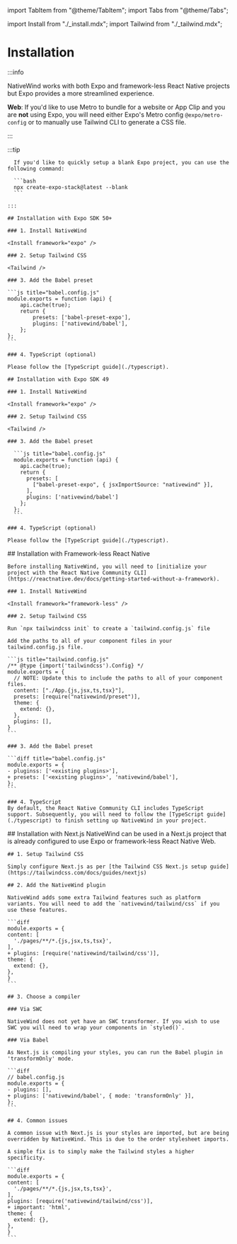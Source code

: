 import TabItem from "@theme/TabItem";
import Tabs from "@theme/Tabs";

import Install from "./_install.mdx";
import Tailwind from "./_tailwind.mdx";

# Installation

:::info

NativeWind works with both Expo and framework-less React Native projects but Expo provides a more streamlined experience.

**Web**: If you'd like to use Metro to bundle for a website or App Clip and you are **not** using Expo, you will need either Expo's Metro config `@expo/metro-config` or to manually use Tailwind CLI to generate a CSS file.

:::

<Tabs groupId="framework">
  <TabItem value="Expo SDK 50+" label="Expo SDK 50+">
    :::tip

      If you'd like to quickly setup a blank Expo project, you can use the following command:

      ```bash
      npx create-expo-stack@latest --blank
      ```

    :::
    
    ## Installation with Expo SDK 50+

    ### 1. Install NativeWind

    <Install framework="expo" />

    ### 2. Setup Tailwind CSS

    <Tailwind />

    ### 3. Add the Babel preset

    ```js title="babel.config.js"
    module.exports = function (api) {
    	api.cache(true);
      	return {
			presets: ['babel-preset-expo'],
			plugins: ['nativewind/babel'],
		};
    };
    ```

    ### 4. TypeScript (optional)

    Please follow the [TypeScript guide](./typescript).
  </TabItem>
  <TabItem value="Expo SDK 49" label="Expo SDK 49">

    ## Installation with Expo SDK 49

    ### 1. Install NativeWind

    <Install framework="expo" />

    ### 2. Setup Tailwind CSS

    <Tailwind />

    ### 3. Add the Babel preset

      ```js title="babel.config.js"
      module.exports = function (api) {
        api.cache(true);
        return {
          presets: [
            ["babel-preset-expo", { jsxImportSource: "nativewind" }],
          ],
          plugins: ['nativewind/babel']
        };
      };
      ```

    ### 4. TypeScript (optional)

    Please follow the [TypeScript guide](./typescript).
  </TabItem>
  <TabItem value="Framework-less" label="Framework-less">
    ## Installation with Framework-less React Native

    Before installing NativeWind, you will need to [initialize your project with the React Native Community CLI](https://reactnative.dev/docs/getting-started-without-a-framework).

    ### 1. Install NativeWind

    <Install framework="framework-less" />

    ### 2. Setup Tailwind CSS

    Run `npx tailwindcss init` to create a `tailwind.config.js` file

    Add the paths to all of your component files in your tailwind.config.js file.

    ```js title="tailwind.config.js"
    /** @type {import('tailwindcss').Config} */
    module.exports = {
      // NOTE: Update this to include the paths to all of your component files.
      content: ["./App.{js,jsx,ts,tsx}"],
      presets: [require("nativewind/preset")],
      theme: {
        extend: {},
      },
      plugins: [],
    }
    ```

    ### 3. Add the Babel preset

    ```diff title="babel.config.js"
    module.exports = {
    - pluginss: ['<existing plugins>'],
    + presets: ['<existing plugins>', 'nativewind/babel'],
    };
    ```

    ### 4. TypeScript
    By default, the React Native Community CLI includes TypeScript support. Subsequently, you will need to follow the [TypeScript guide](./typescript) to finish setting up NativeWind in your project.
  </TabItem>
  <TabItem value="Next.js" label="Next.js">
    ## Installation with Next.js
	NativeWind can be used in a Next.js project that is already configured to use Expo or framework-less React Native Web.

	## 1. Setup Tailwind CSS

	Simply configure Next.js as per [the Tailwind CSS Next.js setup guide](https://tailwindcss.com/docs/guides/nextjs)

	## 2. Add the NativeWind plugin

	NativeWind adds some extra Tailwind features such as platform variants. You will need to add the `nativewind/tailwind/css` if you use these features.

	```diff
	module.exports = {
    content: [
      './pages/**/*.{js,jsx,ts,tsx}',
    ],
    + plugins: [require('nativewind/tailwind/css')],
    theme: {
      extend: {},
    },
	}
	```

	## 3. Choose a compiler

	### Via SWC

	NativeWind does not yet have an SWC transformer. If you wish to use SWC you will need to wrap your components in `styled()`.

	### Via Babel

	As Next.js is compiling your styles, you can run the Babel plugin in 'transformOnly' mode.

	```diff
	// babel.config.js
	module.exports = {
    - plugins: [],
    + plugins: ['nativewind/babel', { mode: 'transformOnly' }],
	};
	```

	## 4. Common issues

	A common issue with Next.js is your styles are imported, but are being overridden by NativeWind. This is due to the order stylesheet imports.

	A simple fix is to simply make the Tailwind styles a higher specificity.

	```diff
	module.exports = {
    content: [
      './pages/**/*.{js,jsx,ts,tsx}',
    ],
    plugins: [require('nativewind/tailwind/css')],
    + important: 'html',
    theme: {
      extend: {},
    },
	}
	```

  </TabItem>
</Tabs>